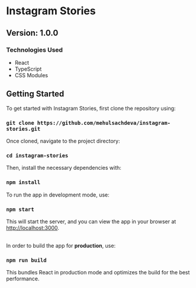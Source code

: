 # Instagram Stories

## Version: 1.0.0

### Technologies Used

- React
- TypeScript
- CSS Modules

## Getting Started

To get started with Instagram Stories, first clone the repository using:

### `git clone https://github.com/mehulsachdeva/instagram-stories.git`

Once cloned, navigate to the project directory:

### `cd instagram-stories`

Then, install the necessary dependencies with:

### `npm install`

To run the app in development mode, use:

### `npm start`

This will start the server, and you can view the app in your browser at [http://localhost:3000](http://localhost:3000).

<br />In order to build the app for <b>production</b>, use:

### `npm run build`

This bundles React in production mode and optimizes the build for the best performance.
